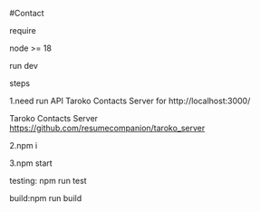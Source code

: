 #Contact

require

node >= 18

run dev

steps

1.need run API Taroko Contacts Server for http://localhost:3000/

Taroko Contacts Server https://github.com/resumecompanion/taroko_server

2.npm i

3.npm start

testing: npm run test

build:npm run build
